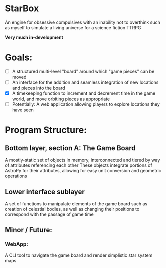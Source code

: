 # StarBox
An engine for obsessive compulsives with an inability not to overthink such as myself to simulate a living universe for a science fiction TTRPG

**Very much in-development**

# Goals:
- [ ] A structured multi-level "board" around which "game pieces" can be moved
- [ ] An interface for the addition and seamless integration of new locations and pieces into the board
- [x] A timekeeping function to increment and decrement time in the game world, and move orbiting pieces as appropriate
- [ ] Potentially: A web application allowing players to explore locations they have seen

# Program Structure:

## Bottom layer, section A: The Game Board
A mostly-static set of objects in memory, interconnected and tiered by way of attributes referencing each other
These objects integrate portions of AstroPy for their attributes, allowing for easy unit conversion and geometric operations

## Lower interface sublayer
A set of functions to manipulate elements of the game board such as creation of celestial bodies, as well as changing their positions to correspond with the passage of game time


## Minor / Future:

### WebApp:
A CLI tool to navigate the game board and render simplistic star system maps
